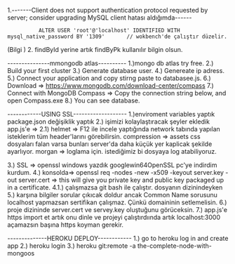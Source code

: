 1.-------Client does not support authentication protocol requested by server; consider upgrading MySQL client hatası aldığımda------

              ALTER USER 'root'@'localhost' IDENTIFIED WITH mysql_native_password BY '1309'       // wokbench'de çalıştır düzelir.


(Bilgi ) 2. findById yerine artık findByPk kullanılır bilgin olsun.

---------------mmongodb atlas----------
1.)mongo db atlas try free. 
2.) Build your first cluster
3.) Generate database user.
4.) Genereate ip adress.
5.) Connect your application and copy stirng paste to databasee.js.
6.) Download => https://www.mongodb.com/download-center/compass
7.) Connect with MongoDB Compass => Copy the connection string below, and open Compass.exe
8.) You can see database.

------------USING SSL-------------------
1.)enviroment variables yaptık package.json değişiklik yaptık
2.) işimizi kolaylaştıracak şeyler ekledik app.js'e => 
    2.1) helmet => F12 ile incele yaptığında network tabında yapılan isteklerim tüm header'larını görebilirsin.
         compression => assets css dosyaları falan varsa bunları server'da daha küçük yer kaplicak şekilde ayarlıyor.
         morgan => loglama için. istediğimiz bi dosyaya log atabiliyoruz.

3.) SSL => openssl windows yazdık googlewin64OpenSSL pc'ye indirdim kurdum.
4.) konsolda=> openssl req -nodes -new -x509 -keyout server.key -out server.cert => this will give you private key and public key packaged up in a certificate.
    4.1.) çalışmazsa git bash ile çalıştır. dosyanın dizinindeyken            
5.) karşına bilgiler sorular çıkıcak doldur ancak Common Name sorusunu localhost yapmazsan sertifikan çalışmaz. Çünkü domaininin setlemelisin.
6.) proje dizininde server.cert ve servey.key oluştuğunu görüceksin. 
7.) app.js'e https import et artık onu dinle ve projeyi çalıştırdıında artık localhost:3000 açamazsın başına https koyman gerekir.

--------------HEROKU DEPLOY------------
1.) go to heroku log in and create app
2.) heroku login
3.) heroku git:remote -a the-complete-node-with-mongoos
